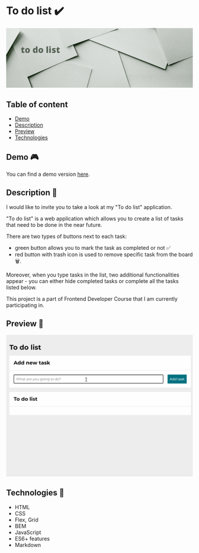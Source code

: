 # To do list ✔️

![Headline](/images/headline.png)

## Table of content

- [Demo](#demo-🎮)
- [Description](#description-📖)
- [Preview](#preview-👀)
- [Technologies](#technologies-🤖)

## Demo 🎮

You can find a demo version [here](https://bartekdbc.github.io/to-do-list/).

## Description 📖

I would like to invite you to take a look at my "To do list" application.

"To do list" is a web application which allows you to create a list of tasks that need to be done in the near future.

There are two types of buttons next to each task:

- green button allows you to mark the task as completed or not ✅
- red button with trash icon is used to remove specific task from the board 🗑️.

Moreover, when you type tasks in the list, two additional functionalities appear - you can either hide completed tasks or complete all the tasks listed below.

This project is a part of Frontend Developer Course that I am currently participating in.

## Preview 👀

![Preview](/images/Preview.gif)

## Technologies 🤖

- HTML
- CSS
- Flex, Grid
- BEM
- JavaScript
- ES6+ features
- Markdown
